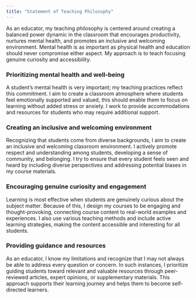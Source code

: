 ```yaml
---
title: "Statement of Teaching Philosophy"
---
```



As an educator, my teaching philosophy is centered around creating a balanced power dynamic in the classroom that encourages productivity, nurtures mental health, and promotes an inclusive and welcoming environment. Mental health is as important as physical health and education should never compromise either aspect. My approach is to teach focusing genuine curiosity and accessibility.

### Prioritizing mental health and well-being

A student’s mental health is very important; my teaching practices reflect this commitment. I aim to create a classroom atmosphere where students feel emotionally supported and valued, this should enable them to focus on learning without added stress or anxiety. I work to provide accommodations and resources for students who may require additional support.

### Creating an inclusive and welcoming environment

Recognizing that students come from diverse backgrounds, I aim to create an inclusive and welcoming classroom environment. I actively promote respect and understanding among students, developing a sense of community, and belonging. I try to ensure that every student feels seen and heard by including diverse perspectives and addressing potential biases in my course materials.

### Encouraging genuine curiosity and engagement

Learning is most effective when students are genuinely curious about the subject matter. Because of this, I design my courses to be engaging and thought-provoking, connecting course content to real-world examples and experiences. I also use various teaching methods and include active learning strategies, making the content accessible and interesting for all students.

### Providing guidance and resources

As an educator, I know my limitations and recognize that I may not always be able to address every question or concern. In such instances, I prioritize guiding students toward relevant and valuable resources through peer-reviewed articles, expert opinions, or supplementary materials. This approach supports their learning journey and helps them to become self-directed learners.